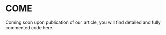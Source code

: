 # COME
Coming soon upon publication of our article, you will find detailed and fully commented code here.
